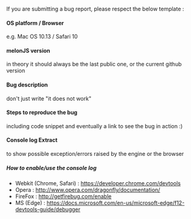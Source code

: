 If you are submitting a bug report, please respect the below template :

#### OS platform / Browser  
e.g. Mac OS 10.13 / Safari 10
 
#### melonJS version 
in theory it should always be the last public one, or the current github version

#### Bug description  
don't just write "it does not work"

#### Steps to reproduce the bug
including code snippet and eventually a link to see the bug in action :)

#### Console log Extract 
to show possible exception/errors raised by the engine or the browser


##### How to enable/use the console log
* Webkit (Chrome, Safari) : https://developer.chrome.com/devtools
* Opera : http://www.opera.com/dragonfly/documentation/
* FireFox : http://getfirebug.com/enable
* MS (Edge) : https://docs.microsoft.com/en-us/microsoft-edge/f12-devtools-guide/debugger
